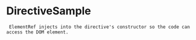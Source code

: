 # DirectiveSample
     ElementRef injects into the directive's constructor so the code can access the DOM element.